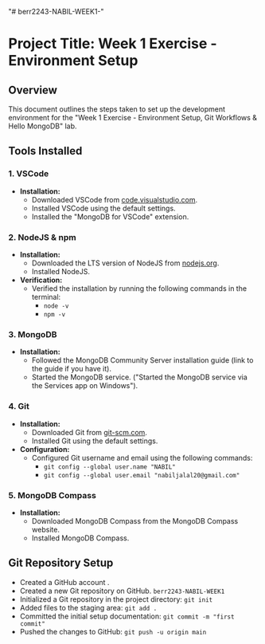 "# berr2243-NABIL-WEEK1-" 

# Project Title: Week 1 Exercise - Environment Setup

## Overview

This document outlines the steps taken to set up the development environment for the "Week 1 Exercise - Environment Setup, Git Workflows & Hello MongoDB" lab.

## Tools Installed

### 1. VSCode

* **Installation:**
    * Downloaded VSCode from [code.visualstudio.com](code.visualstudio.com).
    * Installed VSCode using the default settings.
    * Installed the "MongoDB for VSCode" extension.

### 2. NodeJS & npm

* **Installation:**
    * Downloaded the LTS version of NodeJS from [nodejs.org](nodejs.org).
    * Installed NodeJS.
* **Verification:**
    * Verified the installation by running the following commands in the terminal:
        * `node -v`
        * `npm -v`
    

### 3. MongoDB

* **Installation:**
    * Followed the MongoDB Community Server installation guide (link to the guide if you have it).
    * Started the MongoDB service. ("Started the MongoDB service via the Services app on Windows").

### 4. Git

* **Installation:**
    * Downloaded Git from [git-scm.com](git-scm.com).
    * Installed Git using the default settings.
* **Configuration:**
    * Configured Git username and email using the following commands:
        * `git config --global user.name "NABIL"`
        * `git config --global user.email "nabiljalal20@gmail.com"`

### 5. MongoDB Compass 

* **Installation:**
    * Downloaded MongoDB Compass from the MongoDB Compass website.
    * Installed MongoDB Compass.

## Git Repository Setup

* Created a GitHub account .
* Created a new Git repository on GitHub. `berr2243-NABIL-WEEK1`
* Initialized a Git repository in the project directory: `git init`
* Added files to the staging area: `git add .`
* Committed the initial setup documentation: `git commit -m "first commit"`
* Pushed the changes to GitHub: `git push -u origin main`